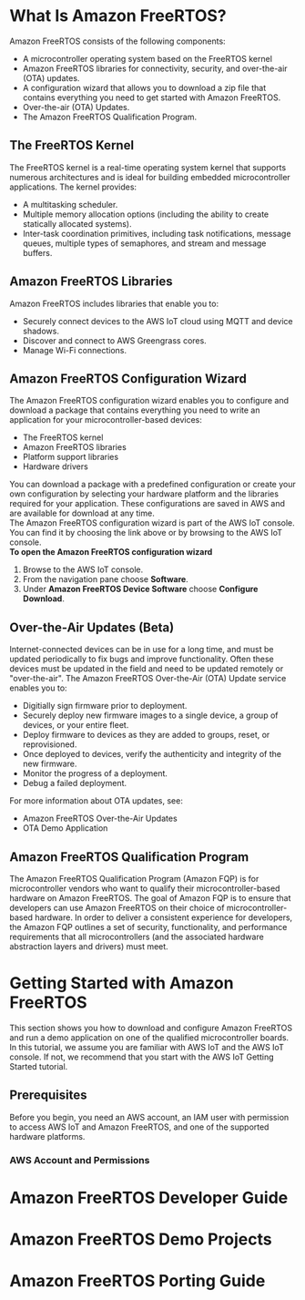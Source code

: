 # What Is Amazon FreeRTOS?
Amazon FreeRTOS consists of the following components:
- A microcontroller operating system based on the FreeRTOS kernel
- Amazon FreeRTOS libraries for connectivity, security, and over-the-air (OTA) updates.
- A configuration wizard that allows you to download a zip file that contains everything you need to get started with Amazon FreeRTOS.
- Over-the-air (OTA) Updates.
- The Amazon FreeRTOS Qualification Program.
## The FreeRTOS Kernel
The FreeRTOS kernel is a real-time operating system kernel that supports numerous architectures and is ideal for building embedded microcontroller applications. The kernel provides:
- A multitasking scheduler.
- Multiple memory allocation options (including the ability to create statically allocated systems).
- Inter-task coordination primitives, including task notifications, message queues, multiple types of semaphores, and stream and message buffers.
## Amazon FreeRTOS Libraries
Amazon FreeRTOS includes libraries that enable you to:
- Securely connect devices to the AWS IoT cloud using MQTT and device shadows.
- Discover and connect to AWS Greengrass cores.
- Manage Wi-Fi connections.
## Amazon FreeRTOS Configuration Wizard
The Amazon FreeRTOS configuration wizard enables you to configure and download a package that contains everything you need to write an application for your microcontroller-based devices:
- The FreeRTOS kernel
- Amazon FreeRTOS libraries
- Platform support libraries
- Hardware drivers  

You can download a package with a predefined configuration or create your own configuration by selecting your hardware platform and the libraries required for your application. These configurations are saved in AWS and are available for download at any time.  
The Amazon FreeRTOS configuration wizard is part of the AWS IoT console. You can find it by choosing the link above or by browsing to the AWS IoT console.  
__To open the Amazon FreeRTOS configuration wizard__  
1. Browse to the AWS IoT console.
2. From the navigation pane choose __Software__.
3. Under __Amazon FreeRTOS Device Software__ choose __Configure Download__.

## Over-the-Air Updates (Beta)
Internet-connected devices can be in use for a long time, and must be updated periodically to fix bugs and improve functionality. Often these devices must be updated in the field and need to be updated remotely or "over-the-air". The Amazon FreeRTOS Over-the-Air (OTA) Update service enables you to:
- Digitially sign firmware prior to deployment.
- Securely deploy new firmware images to a single device, a group of devices, or your entire fleet.
- Deploy firmware to devices as they are added to groups, reset, or reprovisioned.
- Once deployed to devices, verify the authenticity and integrity of the new firmware.
- Monitor the progress of a deployment.
- Debug a failed deployment.

For more information about OTA updates, see:
- Amazon FreeRTOS Over-the-Air Updates
- OTA Demo Application

## Amazon FreeRTOS Qualification Program
The Amazon FreeRTOS Qualification Program (Amazon FQP) is for microcontroller vendors who want to qualify their microcontroller-based hardware on Amazon FreeRTOS. The goal of Amazon FQP is to ensure that developers can use Amazon FreeRTOS on their choice of microcontroller-based hardware. In order to deliver a consistent experience for developers, the Amazon FQP outlines a set of security, functionality, and performance requirements that all microcontrollers (and the associated hardware abstraction layers and drivers) must meet.

# Getting Started with Amazon FreeRTOS
This section shows you how to download and configure Amazon FreeRTOS and run a demo application on one of the qualified microcontroller boards. In this tutorial, we assume you are familiar with AWS IoT and the AWS IoT console. If not, we recommend that you start with the AWS IoT Getting Started tutorial.  

## Prerequisites
Before you begin, you need an AWS account, an IAM user with permission to access AWS IoT and Amazon FreeRTOS, and one of the supported hardware platforms.  

### AWS Account and Permissions

# Amazon FreeRTOS Developer Guide
# Amazon FreeRTOS Demo Projects
# Amazon FreeRTOS Porting Guide
